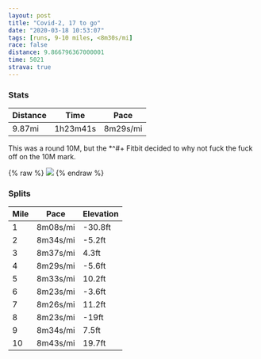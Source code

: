 ```yaml
---
layout: post
title: "Covid-2, 17 to go"
date: "2020-03-18 10:53:07"
tags: [runs, 9-10 miles, <8m30s/mi]
race: false
distance: 9.866796367000001
time: 5021
strava: true
---
```


### Stats

| Distance | Time | Pace |
|----------|------|------|
|9.87mi|1h23m41s|8m29s/mi|

This was a round 10M, but the *^#+ Fitbit decided to why not fuck the fuck off on the 10M mark.

{% raw %}
<img src='https://maps.googleapis.com/maps/api/staticmap?maptype=roadmap&path=enc:mewwFfusbMNJp@IR^HXQt@?^yAfBqClHGf@LfAPDNh@Zp@~@\p@^^V@N}AhDk@z@m@`Bg@fBGd@iAk@g@q@cA_@qB_BUI}EyDQF[^YHaAM]Q}@BeBs@sBiBYMqC_Cs@c@_@cADy@E]s@oBqBuAk@o@mGkE{@iAWSuJqFqAi@o@a@s@u@yAw@i@Lg@UkAWmEYoBo@iBmAu@}@{Aq@O[YWJCWLw@Oy@o@QGSi@kBsA_@i@]V]MiAFUEq@w@a@sAu@qAUYsASi@Qk@i@cAgBqBe@]Ya@i@[Q{@e@o@Eg@u@o@WK]QSi@Gu@Hi@[eBi@iAo@}Bu@}@y@iAg@yAaAqAiAg@Qk@c@}CaBaAa@cE}CsAi@gE{CkDgBqBuAqIeF}BgA_EmCcAg@uBeB{BoAcAw@wAu@g@g@gBeAwBmB{NoI_BoA}BoA}BeByM_IaCgBeFuC_FyDo@Yw@o@}Au@eDmCu@_@eAaA}Aq@gDgC}@[{@o@}A{@wCwAmA}@}DwByAkAo@UsB_Bs@S_BiAqFuChBfA~CrAlAbAb@Nx@z@zAhA\HpCfBdEfCjDxAvCpBz@\nB|AxC`BrAdAvA~@p@ZRXpBlAlAdAdAd@lB~AfBpAhAl@f@d@n@VhDxBrAn@vAdAtBvAvChBzAp@fCxBdIrEfAz@zAz@jCbBfBtAhGnDp@j@|E`DbAbAh@T~BbBhExB`L`HL?d@b@|BhAj@h@dAf@vGbEh@TbCdBrBbA`EdCv@p@pDrBZXjA`@JP~@TtB`Bb@Xx@@|@Kx@f@hAPbA`Ap@fA`@V`@Jh@Dv@n@l@z@\|@RTlAp@fAL`@Pj@v@n@pBp@n@v@@t@FnBdBNGJo@FEj@V`@CnAb@T`@TjAh@^|A~AbA`@tBbBhATpDHf@H`Bt@f@EhCzA|Ah@\\jCzAnCnBdE~BnCbCbAf@x@~@vCpA\\Vt@PRT?@a@FYT]RQ`@Ed@e@Hm@JuAXILO?e@JYKGjACh@m@l@YVLVZl@Pd@l@|@x@L^h@VNm@JK^aAr@aCJ_AEE?o@h@i@BKx@C\LJK`@Px@St@r@^PLAx@r@Zl@RFJKBMY}@Ds@Zk@ZOj@e@X_Ar@iA&key=AIzaSyC1MId7bFpkLXNAaYhBSTb8jLyiSqzbDtM&size=800x800&markers=color:yellow|label:S|40.75623,-73.9978&markers=color:green|label:F|40.756459999999976,-73.99552999999992'>
{% endraw %}

### Splits

| Mile | Pace | Elevation |
|------|------|-----------|
|1|8m08s/mi|-30.8ft|
|2|8m34s/mi|-5.2ft|
|3|8m37s/mi|4.3ft|
|4|8m29s/mi|-5.6ft|
|5|8m33s/mi|10.2ft|
|6|8m23s/mi|-3.6ft|
|7|8m26s/mi|11.2ft|
|8|8m23s/mi|-19ft|
|9|8m34s/mi|7.5ft|
|10|8m43s/mi|19.7ft|
